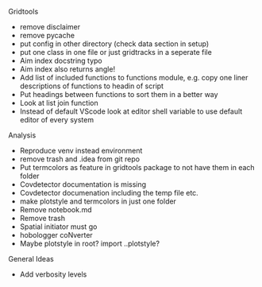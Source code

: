 Gridtools
- remove disclaimer
- remove pycache
- put config in other directory (check data section in setup)
- put one class in one file or just gridtracks in a seperate file
- Aim index docstring typo
- Aim index also returns angle!
- Add list of included functions to functions module, e.g. copy one liner descriptions of functions to headin of script
- Put headings between functions to sort them in a better way
- Look at list join function
- Instead of default VScode look at editor shell variable to use default editor of every system

Analysis
- Reproduce venv instead environment
- remove trash and .idea from git repo
- Put termcolors as feature in gridtools package to not have them in each folder
- Covdetector documentation is missing
- Covdetector documenation including the temp file etc.
- make plotstyle and termcolors in just one folder
- Remove notebook.md
- Remove trash
- Spatial initiator must go
- hobologger coNverter
- Maybe plotstyle in root? import ..plotstyle?

General Ideas
- Add verbosity levels